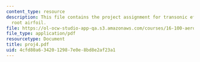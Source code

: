 ```yaml
---
content_type: resource
description: This file contains the project assignment for transonic effects on BWB
  root airfoil.
file: https://ol-ocw-studio-app-qa.s3.amazonaws.com/courses/16-100-aerodynamics-fall-2005/4cfd80a6342012987e0e8bd8e2af23a1_proj4.pdf
file_type: application/pdf
resourcetype: Document
title: proj4.pdf
uid: 4cfd80a6-3420-1298-7e0e-8bd8e2af23a1
---
```

